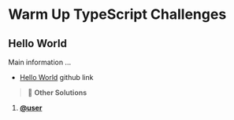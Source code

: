 # Warm Up TypeScript Challenges

## Hello World

Main information ...

- [Hello World](https://github.com/type-challenges/type-challenges/blob/main/questions/00013-warm-hello-world/README.md) github link

> :mega: **Other Solutions**

1. **[@user](url)**

<!-- line -->
<!-- line -->
<!-- line -->
